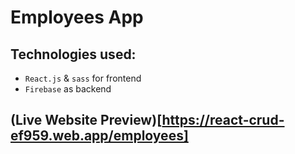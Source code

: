 # Employees App

## Technologies used:

- `React.js` & `sass` for frontend
- `Firebase` as backend

## (Live Website Preview)[https://react-crud-ef959.web.app/employees]

